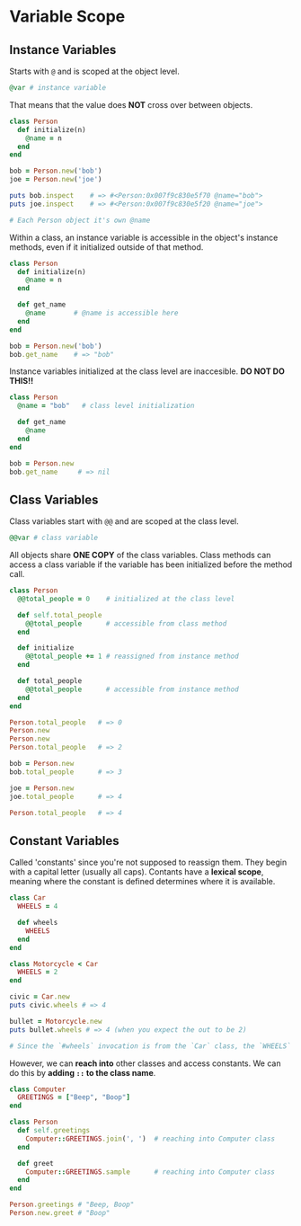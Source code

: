 # Variable Scope

## Instance Variables

Starts with `@` and is scoped at the object level.

```ruby
@var # instance variable
```

That means that the value does **NOT** cross over between objects.

```ruby
class Person
  def initialize(n)
    @name = n
  end
end

bob = Person.new('bob')
joe = Person.new('joe')

puts bob.inspect    # => #<Person:0x007f9c830e5f70 @name="bob">
puts joe.inspect    # => #<Person:0x007f9c830e5f20 @name="joe">

# Each Person object it's own @name
```

Within a class, an instance variable is accessible in the object's instance methods, even if it initialized outside of that method.

```ruby
class Person
  def initialize(n)
    @name = n
  end

  def get_name
    @name       # @name is accessible here
  end
end

bob = Person.new('bob')
bob.get_name    # => "bob"
```

Instance variables initialized at the class level are inaccesible. **DO NOT DO THIS!!**

```ruby
class Person
  @name = "bob"   # class level initialization

  def get_name
    @name
  end
end

bob = Person.new
bob.get_name     # => nil
```

## Class Variables

Class variables start with `@@` and are scoped at the class level.

```ruby
@@var # class variable
```

All objects share **ONE COPY** of the class variables. Class methods can access a class variable if the variable has been initialized before the method call.

```ruby
class Person
  @@total_people = 0    # initialized at the class level

  def self.total_people
    @@total_people      # accessible from class method
  end

  def initialize
    @@total_people += 1 # reassigned from instance method
  end

  def total_people
    @@total_people      # accessible from instance method
  end
end

Person.total_people   # => 0
Person.new
Person.new
Person.total_people   # => 2

bob = Person.new
bob.total_people      # => 3

joe = Person.new
joe.total_people      # => 4

Person.total_people   # => 4
```

## Constant Variables

Called 'constants' since you're not supposed to reassign them. They begin with a capital letter (usually all caps). Contants have a **lexical scope**, meaning where the constant is defined determines where it is available.

```ruby
class Car
  WHEELS = 4

  def wheels
    WHEELS
  end
end

class Motorcycle < Car
  WHEELS = 2
end

civic = Car.new
puts civic.wheels # => 4

bullet = Motorcycle.new
puts bullet.wheels # => 4 (when you expect the out to be 2)

# Since the `#wheels` invocation is from the `Car` class, the `WHEELS` contant in `Car` is used
```

However, we can **reach into** other classes and access constants. We can do this by **adding `::` to the class name**.

```ruby
class Computer
  GREETINGS = ["Beep", "Boop"]
end

class Person
  def self.greetings
    Computer::GREETINGS.join(', ')  # reaching into Computer class
  end

  def greet
    Computer::GREETINGS.sample      # reaching into Computer class
  end
end

Person.greetings # "Beep, Boop"
Person.new.greet # "Boop"
```

